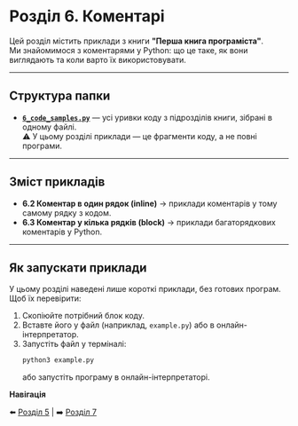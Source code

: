 # Розділ 6. Коментарі

Цей розділ містить приклади з книги **"Перша книга програміста"**.  
Ми знайомимося з коментарями у Python: що це таке, як вони виглядають та коли варто їх використовувати.

---

## Структура папки

- [**`6_code_samples.py`**](./6_code_samples.py) — усі уривки коду з підрозділів книги, зібрані в одному файлі.  
  ⚠️ У цьому розділі приклади — це фрагменти коду, а не повні програми.

---

## Зміст прикладів

- **6.2 Коментар в один рядок (inline)** → приклади коментарів у тому самому рядку з кодом.  
- **6.3 Коментар у кілька рядків (block)** → приклади багаторядкових коментарів у Python.  

---

## Як запускати приклади

У цьому розділі наведені лише короткі приклади, без готових програм.  
Щоб їх перевірити:  

1. Скопіюйте потрібний блок коду.  
2. Вставте його у файл (наприклад, `example.py`) або в онлайн-інтерпретатор.  
3. Запустіть файл у терміналі:  
    ```bash
    python3 example.py
    ```
    або запустіть програму в онлайн-інтерпретаторі.

**Навігація**

⬅️ [Розділ 5](../../05/ua) | ➡️ [Розділ 7](../../07/ua)
